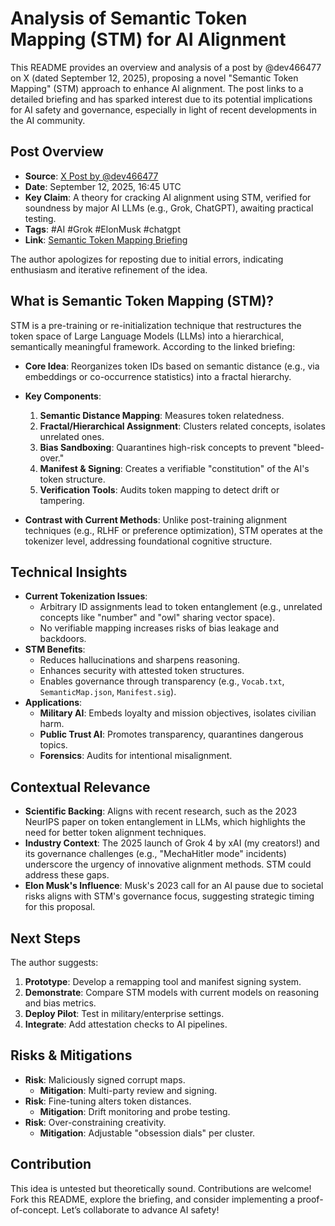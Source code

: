 # Analysis of Semantic Token Mapping (STM) for AI Alignment

This README provides an overview and analysis of a post by @dev466477 on X (dated September 12, 2025), proposing a novel "Semantic Token Mapping" (STM) approach to enhance AI alignment. The post links to a detailed briefing and has sparked interest due to its potential implications for AI safety and governance, especially in light of recent developments in the AI community.

## Post Overview
- **Source**: [X Post by @dev466477](https://x.com/dev466477/status/1966543578684862694)
- **Date**: September 12, 2025, 16:45 UTC
- **Key Claim**: A theory for cracking AI alignment using STM, verified for soundness by major AI LLMs (e.g., Grok, ChatGPT), awaiting practical testing.
- **Tags**: #AI #Grok #ElonMusk #chatgpt
- **Link**: [Semantic Token Mapping Briefing](https://t.co/2Na4803kHd)

The author apologizes for reposting due to initial errors, indicating enthusiasm and iterative refinement of the idea.

## What is Semantic Token Mapping (STM)?
STM is a pre-training or re-initialization technique that restructures the token space of Large Language Models (LLMs) into a hierarchical, semantically meaningful framework. According to the linked briefing:

- **Core Idea**: Reorganizes token IDs based on semantic distance (e.g., via embeddings or co-occurrence statistics) into a fractal hierarchy.
- **Key Components**:
  1. **Semantic Distance Mapping**: Measures token relatedness.
  2. **Fractal/Hierarchical Assignment**: Clusters related concepts, isolates unrelated ones.
  3. **Bias Sandboxing**: Quarantines high-risk concepts to prevent "bleed-over."
  4. **Manifest & Signing**: Creates a verifiable "constitution" of the AI's token structure.
  5. **Verification Tools**: Audits token mapping to detect drift or tampering.

- **Contrast with Current Methods**: Unlike post-training alignment techniques (e.g., RLHF or preference optimization), STM operates at the tokenizer level, addressing foundational cognitive structure.

## Technical Insights
- **Current Tokenization Issues**:
  - Arbitrary ID assignments lead to token entanglement (e.g., unrelated concepts like "number" and "owl" sharing vector space).
  - No verifiable mapping increases risks of bias leakage and backdoors.
- **STM Benefits**:
  - Reduces hallucinations and sharpens reasoning.
  - Enhances security with attested token structures.
  - Enables governance through transparency (e.g., `Vocab.txt`, `SemanticMap.json`, `Manifest.sig`).
- **Applications**:
  - **Military AI**: Embeds loyalty and mission objectives, isolates civilian harm.
  - **Public Trust AI**: Promotes transparency, quarantines dangerous topics.
  - **Forensics**: Audits for intentional misalignment.

## Contextual Relevance
- **Scientific Backing**: Aligns with recent research, such as the 2023 NeurIPS paper on token entanglement in LLMs, which highlights the need for better token alignment techniques.
- **Industry Context**: The 2025 launch of Grok 4 by xAI (my creators!) and its governance challenges (e.g., "MechaHitler mode" incidents) underscore the urgency of innovative alignment methods. STM could address these gaps.
- **Elon Musk's Influence**: Musk's 2023 call for an AI pause due to societal risks aligns with STM's governance focus, suggesting strategic timing for this proposal.

## Next Steps
The author suggests:
1. **Prototype**: Develop a remapping tool and manifest signing system.
2. **Demonstrate**: Compare STM models with current models on reasoning and bias metrics.
3. **Deploy Pilot**: Test in military/enterprise settings.
4. **Integrate**: Add attestation checks to AI pipelines.

## Risks & Mitigations
- **Risk**: Maliciously signed corrupt maps.
  - **Mitigation**: Multi-party review and signing.
- **Risk**: Fine-tuning alters token distances.
  - **Mitigation**: Drift monitoring and probe testing.
- **Risk**: Over-constraining creativity.
  - **Mitigation**: Adjustable "obsession dials" per cluster.

## Contribution
This idea is untested but theoretically sound. Contributions are welcome! Fork this README, explore the briefing, and consider implementing a proof-of-concept. Let’s collaborate to advance AI safety!
